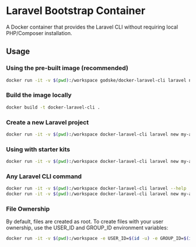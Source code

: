 # Laravel Bootstrap Container

A Docker container that provides the Laravel CLI without requiring local PHP/Composer installation.

## Usage

### Using the pre-built image (recommended)
```bash
docker run -it -v $(pwd):/workspace godske/docker-laravel-cli laravel new my-app
```

### Build the image locally
```bash
docker build -t docker-laravel-cli .
```

### Create a new Laravel project
```bash
docker run -it -v $(pwd):/workspace docker-laravel-cli laravel new my-app
```

### Using with starter kits
```bash
docker run -it -v $(pwd):/workspace docker-laravel-cli laravel new my-app --using=your-username/your-starter-kit
```

### Any Laravel CLI command
```bash
docker run -it -v $(pwd):/workspace docker-laravel-cli laravel --help
docker run -it -v $(pwd):/workspace docker-laravel-cli laravel new my-app --git
```

### File Ownership
By default, files are created as root. To create files with your user ownership, use the USER_ID and GROUP_ID environment variables:

```bash
docker run -it -v $(pwd):/workspace -e USER_ID=$(id -u) -e GROUP_ID=$(id -g) godske/docker-laravel-cli laravel new my-app
```